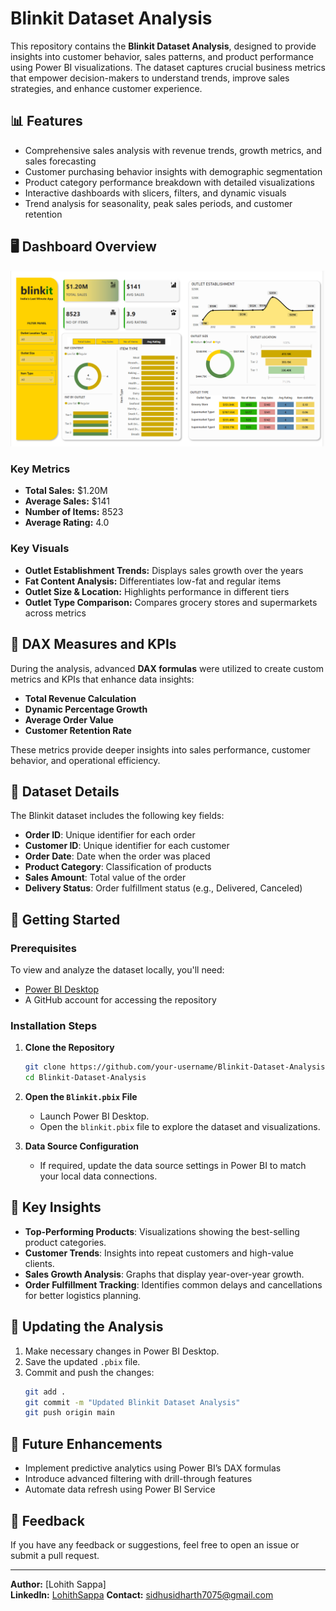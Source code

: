 # Blinkit Dataset Analysis

This repository contains the **Blinkit Dataset Analysis**, designed to provide insights into customer behavior, sales patterns, and product performance using Power BI visualizations. The dataset captures crucial business metrics that empower decision-makers to understand trends, improve sales strategies, and enhance customer experience.

## 📊 Features

- Comprehensive sales analysis with revenue trends, growth metrics, and sales forecasting
- Customer purchasing behavior insights with demographic segmentation
- Product category performance breakdown with detailed visualizations
- Interactive dashboards with slicers, filters, and dynamic visuals
- Trend analysis for seasonality, peak sales periods, and customer retention

## 🖥️ Dashboard Overview

![Blinkit Dashboard](./BlinkIT%20DashBoard.png)

### Key Metrics
- **Total Sales:** $1.20M
- **Average Sales:** $141
- **Number of Items:** 8523
- **Average Rating:** 4.0

### Key Visuals
- **Outlet Establishment Trends:** Displays sales growth over the years
- **Fat Content Analysis:** Differentiates low-fat and regular items
- **Outlet Size & Location:** Highlights performance in different tiers
- **Outlet Type Comparison:** Compares grocery stores and supermarkets across metrics

## 🧮 DAX Measures and KPIs

During the analysis, advanced **DAX formulas** were utilized to create custom metrics and KPIs that enhance data insights:

- **Total Revenue Calculation**
- **Dynamic Percentage Growth**
- **Average Order Value**
- **Customer Retention Rate**

These metrics provide deeper insights into sales performance, customer behavior, and operational efficiency.

## 📂 Dataset Details

The Blinkit dataset includes the following key fields:

- **Order ID**: Unique identifier for each order
- **Customer ID**: Unique identifier for each customer
- **Order Date**: Date when the order was placed
- **Product Category**: Classification of products
- **Sales Amount**: Total value of the order
- **Delivery Status**: Order fulfillment status (e.g., Delivered, Canceled)

## 🚀 Getting Started

### Prerequisites

To view and analyze the dataset locally, you'll need:

- [Power BI Desktop](https://powerbi.microsoft.com/)
- A GitHub account for accessing the repository

### Installation Steps

1. **Clone the Repository**

   ```bash
   git clone https://github.com/your-username/Blinkit-Dataset-Analysis.git
   cd Blinkit-Dataset-Analysis
   ```

2. **Open the `Blinkit.pbix` File**

   - Launch Power BI Desktop.
   - Open the `blinkit.pbix` file to explore the dataset and visualizations.

3. **Data Source Configuration**

   - If required, update the data source settings in Power BI to match your local data connections.

## 🔎 Key Insights

- **Top-Performing Products**: Visualizations showing the best-selling product categories.
- **Customer Trends**: Insights into repeat customers and high-value clients.
- **Sales Growth Analysis**: Graphs that display year-over-year growth.
- **Order Fulfillment Tracking**: Identifies common delays and cancellations for better logistics planning.





## 🔄 Updating the Analysis

1. Make necessary changes in Power BI Desktop.
2. Save the updated `.pbix` file.
3. Commit and push the changes:
   ```bash
   git add .
   git commit -m "Updated Blinkit Dataset Analysis"
   git push origin main
   ```

## 🧠 Future Enhancements

- Implement predictive analytics using Power BI’s DAX formulas
- Introduce advanced filtering with drill-through features
- Automate data refresh using Power BI Service

## 💬 Feedback

If you have any feedback or suggestions, feel free to open an issue or submit a pull request.

---

**Author:** [Lohith Sappa]\
**LinkedIn:** [LohithSappa](https://www.linkedin.com/in/lohith-sappa-aab07629a/)
**Contact:** [sidhusidharth7075@gmail.com](mailto:sidhusidharth7075@gmail.com)

